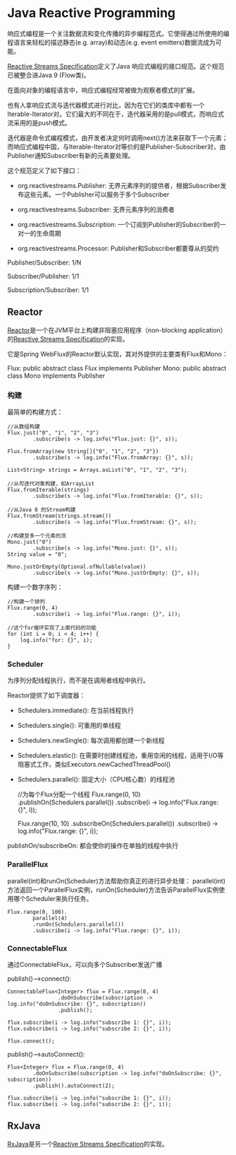 # Java Reactive Programming

响应式编程是一个关注数据流和变化传播的异步编程范式。它使得通过所使用的编程语言来轻松的描述静态(e.g. array)和动态(e.g. event emitters)数据流成为可能。

[Reactive Streams Specification](http://www.reactive-streams.org/)定义了Java 响应式编程的接口规范。这个规范已被整合进Java 9 (Flow类)。

在面向对象的编程语言中，响应式编程经常被做为观察者模式的扩展。

也有人拿响应式流与迭代器模式进行对比，因为在它们的类库中都有一个Iterable-Iterator对。它们最大的不同在于，迭代器采用的是pull模式，而响应式流采用的是push模式。

迭代器是命令式编程模式，由开发者决定何时调用next()方法来获取下一个元素；而响应式编程中国，与Iterable-Iterator对等价的是Publisher-Subscriber对，由Publisher通知Subscriber有新的元素要处理。

这个规范定义了如下接口：

* org.reactivestreams.Publisher: 无界元素序列的提供者，根据Subscriber发布这些元素。一个Publisher可以服务于多个Subscriber

* org.reactivestreams.Subscriber: 无界元素序列的消费者

* org.reactivestreams.Subscription: 一个订阅到Publisher的Subscriber的一对一的生命周期

* org.reactivestreams.Processor: Publisher和Subscriber都要尊从的契约

Publisher/Subscriber: 1/N

Subscriber/Publisher: 1/1

Subscription/Subscriber: 1/1

## Reactor

[Reactor](http://projectreactor.io/)是一个在JVM平台上构建非阻塞应用程序（non-blocking application）的[Reactive Streams Specification](http://www.reactive-streams.org/)的实现。

它是Spring WebFlux的Reactor默认实现，其对外提供的主要类有Flux和Mono：

Flux: public abstract class Flux<T> implements Publisher<T>
Mono: public abstract class Mono<T> implements Publisher<T>


### 构建

最简单的构建方式：

    //从数组构建
    Flux.just("0", "1", "2", "3")
            .subscribe(s -> log.info("Flux.just: {}", s));
    
    Flux.fromArray(new String[]{"0", "1", "2", "3"})
            .subscribe(s -> log.info("Flux.fromArray: {}", s));
    
    List<String> strings = Arrays.asList("0", "1", "2", "3");
    
    //从可迭代对象构建，如ArrayList
    Flux.fromIterable(strings)
            .subscribe(s -> log.info("Flux.fromIterable: {}", s));
    
    //从Java 8 的Stream构建
    Flux.fromStream(strings.stream())
            .subscribe(s -> log.info("Flux.fromStream: {}", s));
    
    //构建至多一个元素的流
    Mono.just("0")
            .subscribe(s -> log.info("Mono.just: {}", s));
    String value = "0";
    
    Mono.justOrEmpty(Optional.ofNullable(value))
            .subscribe(s -> log.info("Mono.justOrEmpty: {}", s));
            
构建一个数字序列：

    //构建一个排列
    Flux.range(0, 4)
            .subscribe(i -> log.info("Flux.range: {}", i));
    
    //这个for循环实现了上面代码的功能
    for (int i = 0; i < 4; i++) {
        log.info("for: {}", i);
    }

### Scheduler

为序列分配线程执行，而不是在调用者线程中执行。

Reactor提供了如下调度器：

* Schedulers.immediate(): 在当前线程执行
* Schedulers.single(): 可重用的单线程
* Schedulers.newSingle(): 每次调用都创建一个新线程
* Schedulers.elastic(): 在需要时创建线程池，重用空闲的线程，适用于I/O等阻塞式工作，类似Executors.newCachedThreadPool()
* Schedulers.parallel(): 固定大小（CPU核心数）的线程池

    
    //为每个Flux分配一个线程
    Flux.range(0, 10)
            .publishOn(Schedulers.parallel())
            .subscribe(i -> log.info("Flux.range: {}", i));
    
    Flux.range(10, 10)
            .subscribeOn(Schedulers.parallel())
            .subscribe(i -> log.info("Flux.range: {}", i));

publishOn/subscribeOn: 都会使你的操作在单独的线程中执行 

### ParallelFlux

parallel(int)和runOn(Scheduler)方法帮助你真正的进行异步处理：
parallel(int)方法返回一个ParallelFlux实例，runOn(Scheduler)方法告诉ParallelFlux实例使用哪个Scheduler来执行任务。

    Flux.range(0, 100).
            parallel(4)
            .runOn(Schedulers.parallel())
            .subscribe(i -> log.info("Flux.range: {}", i));

### ConnectableFlux

通过ConnectableFlux，可以向多个Subscriber发送广播


publish()-->connect():

    ConnectableFlux<Integer> flux = Flux.range(0, 4)
                    .doOnSubscribe(subscription -> log.info("doOnSubscribe: {}", subscription))
                    .publish();
    
    flux.subscribe(i -> log.info("subscribe 1: {}", i));
    flux.subscribe(i -> log.info("subscribe 2: {}", i));
    
    flux.connect();

publish()-->autoConnect():

    Flux<Integer> flux = Flux.range(0, 4)
            .doOnSubscribe(subscription -> log.info("doOnSubscribe: {}", subscription))
            .publish().autoConnect(2);

    flux.subscribe(i -> log.info("subscribe 1: {}", i));
    flux.subscribe(i -> log.info("subscribe 2: {}", i));

## RxJava

[RxJava](https://github.com/ReactiveX/RxJava)是另一个[Reactive Streams Specification](http://www.reactive-streams.org/)的实现。